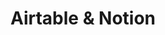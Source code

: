 ---
title: Airtable & Notion
category: no-code
level: Débutant à intermédiaire
description: Optimisez votre gestion de projet et vos bases de données pour une organisation fluide et efficace.
order: 2
---        